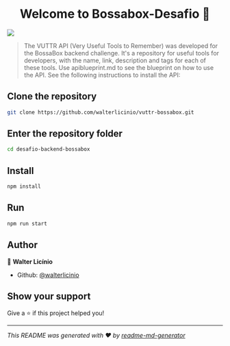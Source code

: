 <h1 align="center">Welcome to Bossabox-Desafio 👋</h1>
<p>
  <img src="https://img.shields.io/badge/version-1.0.0-blue.svg?cacheSeconds=2592000" />
</p>

> The VUTTR API (Very Useful Tools to Remember) was developed for the BossaBox backend challenge. It's a repository for useful tools for developers, with the name, link, description and tags for each of these tools. Use apiblueprint.md to see the blueprint on how to use the API. See the following instructions to install the API:

## Clone the repository

```sh
git clone https://github.com/walterlicinio/vuttr-bossabox.git
```

## Enter the repository folder

```sh
cd desafio-backend-bossabox
```

## Install

```sh
npm install
```

## Run

```sh
npm run start
```

## Author

👤 **Walter Licínio**

- Github: [@walterlicinio](https://github.com/walterlicinio)

## Show your support

Give a ⭐️ if this project helped you!

---

_This README was generated with ❤️ by [readme-md-generator](https://github.com/kefranabg/readme-md-generator)_
